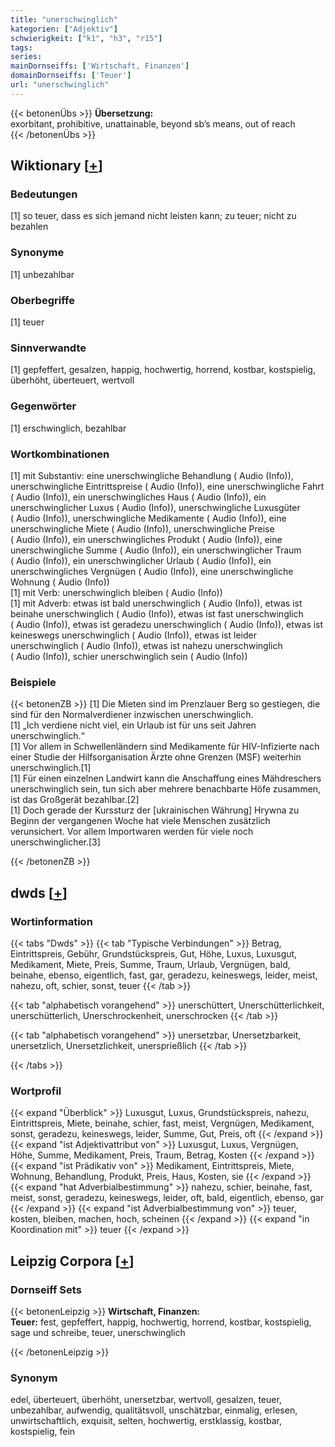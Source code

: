 ```yaml
---
title: "unerschwinglich"
kategorien: ["Adjektiv"]
schwierigkeit: ["k1", "h3", "r15"]
tags:
series:
mainDornseiffs: ['Wirtschaft, Finanzen']
domainDornseiffs: ['Teuer']
url: "unerschwinglich"
---
```


{{< betonenÜbs >}}
**Übersetzung:**  
exorbitant, prohibitive, unattainable, beyond sb’s means, out of reach  
{{< /betonenÜbs >}}

## Wiktionary [[+](https://de.wiktionary.org/wiki/unerschwinglich)]

### Bedeutungen
[1] so teuer, dass es sich jemand nicht leisten kann; zu teuer; nicht zu bezahlen  

### Synonyme
[1] unbezahlbar  

### Oberbegriffe
[1] teuer  

### Sinnverwandte
[1] gepfeffert, gesalzen, happig, hochwertig, horrend, kostbar, kostspielig, überhöht, überteuert, wertvoll  

### Gegenwörter
[1] erschwinglich, bezahlbar  

### Wortkombinationen
[1] mit Substantiv: eine unerschwingliche Behandlung ( Audio (Info)), unerschwingliche Eintrittspreise ( Audio (Info)), eine unerschwingliche Fahrt ( Audio (Info)), ein unerschwingliches Haus ( Audio (Info)), ein unerschwinglicher Luxus ( Audio (Info)), unerschwingliche Luxusgüter ( Audio (Info)), unerschwingliche Medikamente ( Audio (Info)), eine unerschwingliche Miete ( Audio (Info)), unerschwingliche Preise ( Audio (Info)), ein unerschwingliches Produkt ( Audio (Info)), eine unerschwingliche Summe ( Audio (Info)), ein unerschwinglicher Traum ( Audio (Info)), ein unerschwinglicher Urlaub ( Audio (Info)), ein unerschwingliches Vergnügen ( Audio (Info)), eine unerschwingliche Wohnung ( Audio (Info))  
[1] mit Verb: unerschwinglich bleiben ( Audio (Info))  
[1] mit Adverb: etwas ist bald unerschwinglich ( Audio (Info)), etwas ist beinahe unerschwinglich ( Audio (Info)), etwas ist fast unerschwinglich ( Audio (Info)), etwas ist geradezu unerschwinglich ( Audio (Info)), etwas ist keineswegs unerschwinglich ( Audio (Info)), etwas ist leider unerschwinglich ( Audio (Info)), etwas ist nahezu unerschwinglich ( Audio (Info)), schier unerschwinglich sein ( Audio (Info))  

### Beispiele
{{< betonenZB >}}
[1] Die Mieten sind im Prenzlauer Berg so gestiegen, die sind für den Normalverdiener inzwischen unerschwinglich.  
[1] „Ich verdiene nicht viel, ein Urlaub ist für uns seit Jahren unerschwinglich.“  
[1] Vor allem in Schwellenländern sind Medikamente für HIV-Infizierte nach einer Studie der Hilfsorganisation Ärzte ohne Grenzen (MSF) weiterhin unerschwinglich.[1]  
[1] Für einen einzelnen Landwirt kann die Anschaffung eines Mähdreschers unerschwinglich sein, tun sich aber mehrere benachbarte Höfe zusammen, ist das Großgerät bezahlbar.[2]  
[1] Doch gerade der Kurssturz der [ukrainischen Währung] Hrywna zu Beginn der vergangenen Woche hat viele Menschen zusätzlich verunsichert. Vor allem Importwaren werden für viele noch unerschwinglicher.[3]  

{{< /betonenZB >}}


## dwds [[+](https://www.dwds.de/wb/unerschwinglich)]

### Wortinformation
{{< tabs "Dwds" >}}
{{< tab "Typische Verbindungen" >}}
Betrag, Eintrittspreis, Gebühr, Grundstückspreis, Gut, Höhe, Luxus, Luxusgut, Medikament, Miete, Preis, Summe, Traum, Urlaub, Vergnügen, bald, beinahe, ebenso, eigentlich, fast, gar, geradezu, keineswegs, leider, meist, nahezu, oft, schier, sonst, teuer
{{< /tab >}}

{{< tab "alphabetisch vorangehend" >}}
unerschüttert, Unerschütterlichkeit, unerschütterlich, Unerschrockenheit, unerschrocken
{{< /tab >}}

{{< tab "alphabetisch vorangehend" >}}
unersetzbar, Unersetzbarkeit, unersetzlich, Unersetzlichkeit, unersprießlich
{{< /tab >}}

{{< /tabs >}}

### Wortprofil
{{< expand "Überblick" >}} Luxusgut, Luxus, Grundstückspreis, nahezu, Eintrittspreis, Miete, beinahe, schier, fast, meist, Vergnügen, Medikament, sonst, geradezu, keineswegs, leider, Summe, Gut, Preis, oft {{< /expand >}}
{{< expand "ist Adjektivattribut von" >}} Luxusgut, Luxus, Vergnügen, Höhe, Summe, Medikament, Preis, Traum, Betrag, Kosten {{< /expand >}}
{{< expand "ist Prädikativ von" >}} Medikament, Eintrittspreis, Miete, Wohnung, Behandlung, Produkt, Preis, Haus, Kosten, sie {{< /expand >}}
{{< expand "hat Adverbialbestimmung" >}} nahezu, schier, beinahe, fast, meist, sonst, geradezu, keineswegs, leider, oft, bald, eigentlich, ebenso, gar {{< /expand >}}
{{< expand "ist Adverbialbestimmung von" >}} teuer, kosten, bleiben, machen, hoch, scheinen {{< /expand >}}
{{< expand "in Koordination mit" >}} teuer {{< /expand >}}

## Leipzig Corpora [[+](https://corpora.uni-leipzig.de/en/res?word=unerschwinglich&corpusId=deu_newscrawl-public_2018)]

### Dornseiff Sets
{{< betonenLeipzig >}}
**Wirtschaft, Finanzen:**  
**Teuer:** fest, gepfeffert, happig, hochwertig, horrend, kostbar, kostspielig, sage und schreibe, teuer, unerschwinglich  

{{< /betonenLeipzig >}}

### Synonym
edel, überteuert, überhöht, unersetzbar, wertvoll, gesalzen, teuer, unbezahlbar, aufwendig, qualitätsvoll, unschätzbar, einmalig, erlesen, unwirtschaftlich, exquisit, selten, hochwertig, erstklassig, kostbar, kostspielig, fein

